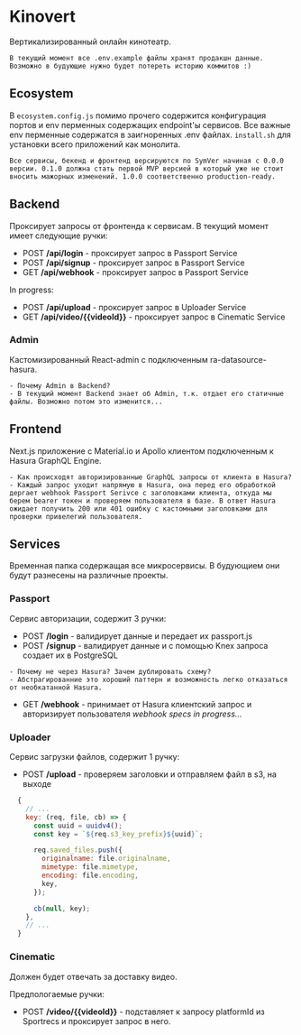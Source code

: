 # Kinovert

Вертикализированный онлайн кинотеатр.

```
В текущий момент все .env.example файлы хранят продакшн данные. Возможно в будующие нужно будет потереть историю коммитов :)
```

## Ecosystem

В `ecosystem.config.js` помимо прочего содержится конфигурация портов и env перменных содержащих endpoint'ы сервисов. Все важные env перменные содержатся в заигноренных .env файлах. `install.sh` для установки всего приложений как монолита.

```
Все сервисы, бекенд и фронтенд версируются по SymVer начиная с 0.0.0 версии. 0.1.0 должна стать первой MVP версией в который уже не стоит вносить мажорных изменений. 1.0.0 соответственно production-ready.
```

## Backend

Проксирует запросы от фронтенда к сервисам. В текущий момент имеет следующие ручки:
- POST **/api/login** - проксирует запрос в Passport Service
- POST **/api/signup** - проксирует запрос в Passport Service
- GET **/api/webhook** - проксирует запрос в Passport Service

In progress:
- POST **/api/upload** - проксирует запрос в Uploader Service
- GET **/api/video/{{videoId}}** - проксирует запрос в Cinematic Service

### Admin

Кастомизированный React-admin с подключенным ra-datasource-hasura.

```
- Почему Admin в Backend?
- В текущий момент Backend знает об Admin, т.к. отдает его статичные файлы. Возможно потом это изменится...
```

## Frontend

Next.js приложение с Material.io и Apollo клиентом подключенным к Hasura GraphQL Engine.

```
- Как происходят авторизированные GraphQL запросы от клиента в Hasura?
- Каждый запрос уходит напрямую в Hasura, она перед его обработкой дергает webhook Passport Serivce с заголовками клиента, откуда мы берем bearer токен и проверяем пользователя в базе. В ответ Hasura ожидает получить 200 или 401 ошибку с кастомными заголовками для проверки привелегий пользователя.
```

## Services

Временная папка содержащая все микросервисы. В будующием они будут разнесены на различные проекты.

### Passport

Сервис авторизации, содержит 3 ручки:

- POST **/login** - валидирует данные и передает их passport.js
- POST **/signup** - валидирует данные и с помощью Knex запроса создает их в PostgreSQL

```
- Почему не через Hasura? Зачем дублировать схему?
- Абстрагированние это хороший паттерн и возможность легко отказаться от необкатанной Hasura.
```

- GET **/webhook** - принимает от Hasura клиентский запрос и авторизирует пользователя
*webhook specs in progress...*

### Uploader

Сервис загрузки файлов, содержит 1 ручку:

- POST **/upload** - проверяем заголовки и отправляем файл в s3, на выходе

```javascript
  {
    // ...
    key: (req, file, cb) => {
      const uuid = uuidv4();
      const key = `${req.s3_key_prefix}${uuid}`;

      req.saved_files.push({
        originalname: file.originalname,
        mimetype: file.mimetype,
        encoding: file.encoding,
        key,
      });

      cb(null, key);
    },
    // ...
  }
```

### Cinematic

Должен будет отвечать за доставку видео.

Предпологаемые ручки:
- POST **/video/{{videoId}}** - подставляет к запросу platformId из Sportrecs и проксирует запрос в него.
